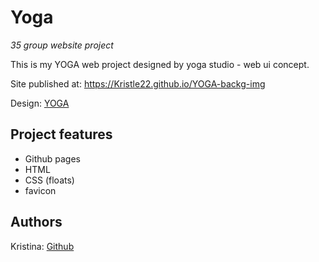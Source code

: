 # Yoga

_35 group website project_

This is my YOGA web project designed by yoga studio - web ui concept.

Site published at: https://Kristle22.github.io/YOGA-backg-img

Design: [YOGA](https://dribbble.com/shots/6857288/attachments/6857288-Yoga-studio-web-ui-concept?mode=media)

## Project features

-   Github pages
-   HTML
-   CSS (floats)
-   favicon

## Authors

Kristina: [Github](https://github.com/Kristle22)